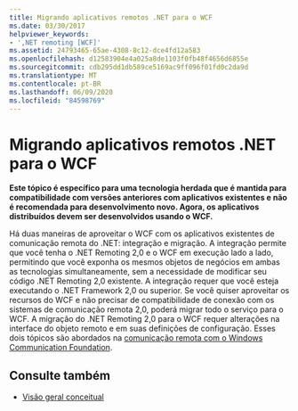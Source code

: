 ```yaml
---
title: Migrando aplicativos remotos .NET para o WCF
ms.date: 03/30/2017
helpviewer_keywords:
- ',NET remoting [WCF]'
ms.assetid: 24793465-65ae-4308-8c12-dce4fd12a583
ms.openlocfilehash: d12583904e4a025a8de1103f0fb48f4656d6855e
ms.sourcegitcommit: cdb295dd1db589ce5169ac9ff096f01fd0c2da9d
ms.translationtype: MT
ms.contentlocale: pt-BR
ms.lasthandoff: 06/09/2020
ms.locfileid: "84598769"
---
```

# <a name="migrating-net-remoting-applications-to-wcf"></a>Migrando aplicativos remotos .NET para o WCF
**Este tópico é específico para uma tecnologia herdada que é mantida para compatibilidade com versões anteriores com aplicativos existentes e não é recomendada para desenvolvimento novo. Agora, os aplicativos distribuídos devem ser desenvolvidos usando o WCF.**  
  
 Há duas maneiras de aproveitar o WCF com os aplicativos existentes de comunicação remota do .NET: integração e migração. A integração permite que você tenha o .NET Remoting 2,0 e o WCF em execução lado a lado, permitindo que você exponha os mesmos objetos de negócios em ambas as tecnologias simultaneamente, sem a necessidade de modificar seu código .NET Remoting 2,0 existente. A integração requer que você esteja executando o .NET Framework 2,0 ou superior. Se você quiser aproveitar os recursos do WCF e não precisar de compatibilidade de conexão com os sistemas de comunicação remota 2,0, poderá migrar todo o serviço para o WCF. A migração do .NET Remoting 2,0 para o WCF requer alterações na interface do objeto remoto e em suas definições de configuração. Esses dois tópicos são abordados na [comunicação remota com o Windows Communication Foundation](https://docs.microsoft.com/previous-versions/aa730857(v=vs.80)).  
  
## <a name="see-also"></a>Consulte também

- [Visão geral conceitual](../conceptual-overview.md)

